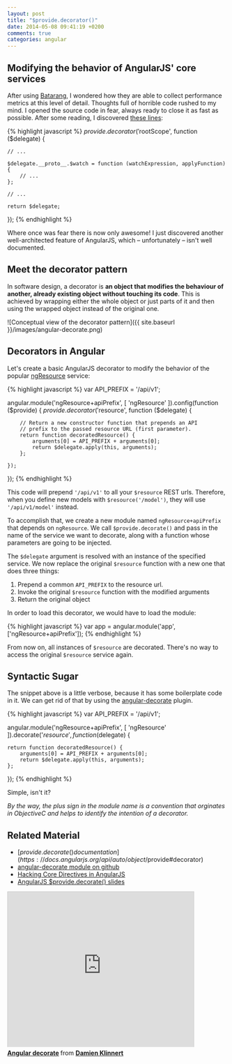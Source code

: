 ```yaml
---
layout: post
title: "$provide.decorator()"
date: 2014-05-08 09:41:19 +0200
comments: true
categories: angular
---
```


## Modifying the behavior of AngularJS' core services

After using [Batarang](https://chrome.google.com/webstore/detail/angularjs-batarang/ighdmehidhipcmcojjgiloacoafjmpfk), I wondered how they are able to collect performance metrics at this level of detail. Thoughts full of horrible code rushed to my mind. I opened the source code in fear, always ready to close it as fast as possible. After some reading, I discovered [these lines](https://github.com/angular/angularjs-batarang/blob/master/js/inject/debug.js#L712):

{% highlight javascript %}
$provide.decorator('$rootScope', function ($delegate) {

    // ...

    $delegate.__proto__.$watch = function (watchExpression, applyFunction) {
    	// ...
    };

    // ...

    return $delegate;
});
{% endhighlight %}

Where once was fear there is now only awesome! I just discovered another well-architected feature of AngularJS, which &ndash; unfortunately &ndash; isn't well documented.


## Meet the decorator pattern

In software design, a decorator is **an object that modifies the behaviour of another, already existing object without touching its code**. This is achieved by wrapping either the whole object or just parts of it and then using the wrapped object instead of the original one.

![Conceptual view of the decorator pattern]({{ site.baseurl }}/images/angular-decorate.png)


## Decorators in Angular

Let's create a basic AngularJS decorator to modify the behavior of the popular [ngResource](https://docs.angularjs.org/api/ngResource/service/$resource) service:

{% highlight javascript %}
var API_PREFIX = '/api/v1';

angular.module('ngResource+apiPrefix', [
    'ngResource'
]).config(function ($provide) {
	$provide.decorator('$resource', function ($delegate) {
	
		// Return a new constructor function that prepends an API
		// prefix to the passed resource URL (first parameter).
    	return function decoratedResource() {
        	arguments[0] = API_PREFIX + arguments[0];
	        return $delegate.apply(this, arguments);
    	};
    
	});
});
{% endhighlight %}

This code will prepend `'/api/v1'` to all your `$resource` REST urls. Therefore, when you define new models with `$resource('/model')`, they will use `'/api/v1/model'` instead.

To accomplish that, we create a new module named `ngResource+apiPrefix` that depends on `ngResource`. We call `$provide.decorate()` and pass in the name of the service we want to decorate, along with a function whose parameters are going to be injected.

The `$delegate` argument is resolved with an instance of the specified service. We now replace the original `$resource`  function with a new one that does three things:

1. Prepend a common `API_PREFIX` to the resource url.
2. Invoke the original `$resource` function with the modified arguments
3. Return the original object

In order to load this decorator, we would have to load the module:

{% highlight javascript %}
var app = angular.module('app', ['ngResource+apiPrefix']);
{% endhighlight %}

From now on, all instances of `$resource` are decorated. There's no way to access the original `$resource` service again.


## Syntactic Sugar

The snippet above is a little verbose, because it has some boilerplate code in it. We can get rid of that by using the [angular-decorate](https://github.com/damienklinnert/angular-decorate) plugin.


{% highlight javascript %}
var API_PREFIX = '/api/v1';

angular.module('ngResource+apiPrefix', [
    'ngResource'
]).decorate('$resource', function ($delegate) {
	
    return function decoratedResource() {
        arguments[0] = API_PREFIX + arguments[0];
        return $delegate.apply(this, arguments);
    };
    
});
{% endhighlight %}

Simple, isn't it?

*By the way, the plus sign in the module name is a convention that orginates in ObjectiveC and helps to identify the intention of a decorator.*


## Related Material

 - [$provide.decorate() documentation](https://docs.angularjs.org/api/auto/object/$provide#decorator)
 - [angular-decorate module on github](https://github.com/damienklinnert/angular-decorate)
 - [Hacking Core Directives in AngularJS](http://briantford.com/blog/angular-hacking-core.html?utm_source=javascriptweekly&utm_medium=email)
 - [AngularJS $provide.decorate() slides](https://www.slideshare.net/damienklinnert/angular-decorate)

 
<iframe src="http://www.slideshare.net/slideshow/embed_code/33332055" width="427" height="356" frameborder="0" marginwidth="0" marginheight="0" scrolling="no" style="border:1px solid #CCC; border-width:1px 1px 0; margin-bottom:5px; max-width: 100%;" allowfullscreen> </iframe> <div style="margin-bottom:5px"> <strong> <a href="https://www.slideshare.net/damienklinnert/angular-decorate" title="Angular decorate" target="_blank">Angular decorate</a> </strong> from <strong><a href="http://www.slideshare.net/damienklinnert" target="_blank">Damien Klinnert</a></strong> </div>
